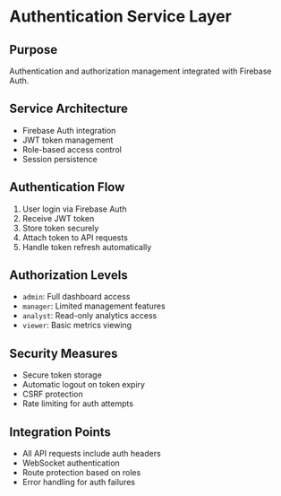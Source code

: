 # Authentication Service Layer

## Purpose
Authentication and authorization management integrated with Firebase Auth.

## Service Architecture
- Firebase Auth integration
- JWT token management
- Role-based access control
- Session persistence

## Authentication Flow
1. User login via Firebase Auth
2. Receive JWT token
3. Store token securely
4. Attach token to API requests
5. Handle token refresh automatically

## Authorization Levels
- `admin`: Full dashboard access
- `manager`: Limited management features
- `analyst`: Read-only analytics access
- `viewer`: Basic metrics viewing

## Security Measures
- Secure token storage
- Automatic logout on token expiry
- CSRF protection
- Rate limiting for auth attempts

## Integration Points
- All API requests include auth headers
- WebSocket authentication
- Route protection based on roles
- Error handling for auth failures